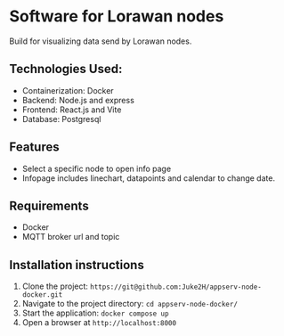 # Software for Lorawan nodes

Build for visualizing data send by Lorawan nodes. 

## Technologies Used:

- Containerization: Docker
- Backend: Node.js and express
- Frontend: React.js and Vite
- Database: Postgresql

## Features

- Select a specific node to open info page
- Infopage includes linechart, datapoints and calendar to change date.

## Requirements

- Docker
- MQTT broker url and topic

## Installation instructions

1. Clone the project: `https://git@github.com:Juke2H/appserv-node-docker.git`
2. Navigate to the project directory: `cd appserv-node-docker/`
3. Start the application: `docker compose up`
4. Open a browser at `http://localhost:8000`